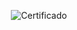 <div align="center">

  ![Certificado](https://user-images.githubusercontent.com/86432393/186562379-4331bed9-5b45-43a6-a2d4-85cef3012a59.png)

</div>